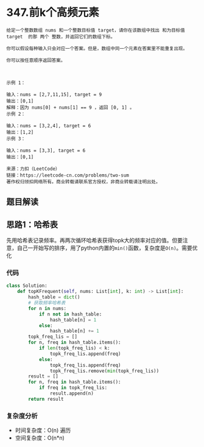 # 347.前k个高频元素

~~~typora
给定一个整数数组 nums 和一个整数目标值 target，请你在该数组中找出 和为目标值 target  的那 两个 整数，并返回它们的数组下标。

你可以假设每种输入只会对应一个答案。但是，数组中同一个元素在答案里不能重复出现。

你可以按任意顺序返回答案。

 

示例 1：

输入：nums = [2,7,11,15], target = 9
输出：[0,1]
解释：因为 nums[0] + nums[1] == 9 ，返回 [0, 1] 。
示例 2：

输入：nums = [3,2,4], target = 6
输出：[1,2]
示例 3：

输入：nums = [3,3], target = 6
输出：[0,1]

来源：力扣（LeetCode）
链接：https://leetcode-cn.com/problems/two-sum
著作权归领扣网络所有。商业转载请联系官方授权，非商业转载请注明出处。
~~~

## 题目解读



## 思路1：哈希表

先用哈希表记录频率。再两次循环哈希表获得topk大的频率对应的值。但要注意，自己一开始写的排序，用了python内置的`min()`函数，复杂度是`O(n)`。需要优化

### 代码

~~~python
class Solution:
    def topKFrequent(self, nums: List[int], k: int) -> List[int]:
        hash_table = dict()
        # 获取频率哈希表
        for n in nums:
            if n not in hash_table:
                hash_table[n] = 1
            else:
                hash_table[n] += 1
        topk_freq_lis = []
        for n, freq in hash_table.items():
            if len(topk_freq_lis) < k:
                topk_freq_lis.append(freq)
            else:
                topk_freq_lis.append(freq)
                topk_freq_lis.remove(min(topk_freq_lis))
        result = []
        for n, freq in hash_table.items():
            if freq in topk_freq_lis:
                result.append(n)
        return result
~~~

### 复杂度分析

- 时间复杂度：O(n) 遍历
- 空间复杂度：O(n*n) 




